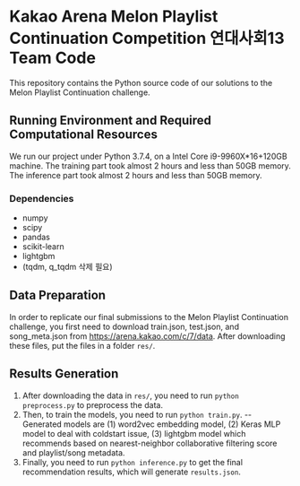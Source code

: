 # Kakao Arena Melon Playlist Continuation Competition 연대사회13 Team Code

This repository contains the Python source code of our solutions to the Melon Playlist Continuation challenge.

## Running Environment and Required Computational Resources

We run our project under Python 3.7.4, on a Intel Core i9-9960X*16+120GB machine. The training part took almost 2 hours and less than 50GB memory. The inference part took almost 2 hours and less than 50GB memory.

### Dependencies

 - numpy
 - scipy
 - pandas
 - scikit-learn
 - lightgbm
 - (tqdm, q_tqdm 삭제 필요)

## Data Preparation
In order to replicate our final submissions to the Melon Playlist Continuation challenge, you first need to download train.json, test.json, and song_meta.json from https://arena.kakao.com/c/7/data. After downloading these files, put the files in a folder `res/`.

## Results Generation

 1. After downloading the data in `res/`, you need to run `python preprocess.py` to preprocess the data. 
 2. Then, to train the models, you need to run `python train.py`. 
  -- Generated models are (1) word2vec embedding model, (2) Keras MLP model to deal with coldstart issue, (3) lightgbm model which recommends based on nearest-neighbor collaborative filtering score and playlist/song metadata.
 3. Finally, you need to run `python inference.py` to get the final recommendation results, which will generate `results.json`.
